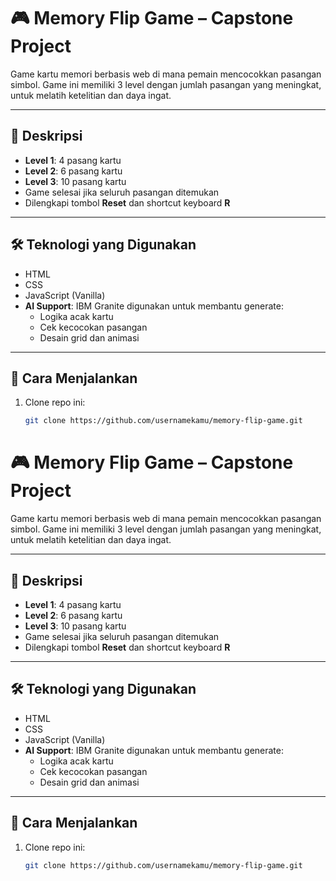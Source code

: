 # 🎮 Memory Flip Game – Capstone Project

Game kartu memori berbasis web di mana pemain mencocokkan pasangan simbol. Game ini memiliki 3 level dengan jumlah pasangan yang meningkat, untuk melatih ketelitian dan daya ingat.

---

## 📌 Deskripsi

- **Level 1**: 4 pasang kartu  
- **Level 2**: 6 pasang kartu  
- **Level 3**: 10 pasang kartu  
- Game selesai jika seluruh pasangan ditemukan
- Dilengkapi tombol **Reset** dan shortcut keyboard **R**

---

## 🛠 Teknologi yang Digunakan

- HTML
- CSS
- JavaScript (Vanilla)
- **AI Support**: IBM Granite digunakan untuk membantu generate:
  - Logika acak kartu
  - Cek kecocokan pasangan
  - Desain grid dan animasi

---

## 🚀 Cara Menjalankan

1. Clone repo ini:
   ```bash
   git clone https://github.com/usernamekamu/memory-flip-game.git
# 🎮 Memory Flip Game – Capstone Project

Game kartu memori berbasis web di mana pemain mencocokkan pasangan simbol. Game ini memiliki 3 level dengan jumlah pasangan yang meningkat, untuk melatih ketelitian dan daya ingat.

---

## 📌 Deskripsi

- **Level 1**: 4 pasang kartu  
- **Level 2**: 6 pasang kartu  
- **Level 3**: 10 pasang kartu  
- Game selesai jika seluruh pasangan ditemukan
- Dilengkapi tombol **Reset** dan shortcut keyboard **R**

---

## 🛠 Teknologi yang Digunakan

- HTML
- CSS
- JavaScript (Vanilla)
- **AI Support**: IBM Granite digunakan untuk membantu generate:
  - Logika acak kartu
  - Cek kecocokan pasangan
  - Desain grid dan animasi

---

## 🚀 Cara Menjalankan

1. Clone repo ini:
   ```bash
   git clone https://github.com/usernamekamu/memory-flip-game.git
